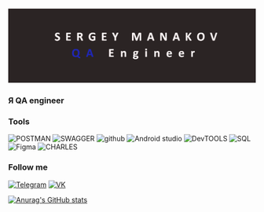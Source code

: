 ![header](https://github.com/serezam/serezam/blob/main/assets/888888.png)

### Я  QA engineer

### Tools
![POSTMAN](https://img.shields.io/badge/-POSTMAN-2d2929?style=for-the-badge&logo=postman)
![SWAGGER](https://img.shields.io/badge/-SWAGGER-2d2929?style=for-the-badge&logo=swagger)
![github](https://img.shields.io/badge/-GITHUB-2d2929?style=for-the-badge&logo=github)
![Android studio](https://img.shields.io/badge/-ANDROID_STUDIO-2d2929?style=for-the-badge&logo=android)
![DevTOOLS](https://img.shields.io/badge/-DEVTOOLS-2d2929?style=for-the-badge&logo=googlechrome)
![SQL](https://img.shields.io/badge/-SQL-2d2929?style=for-the-badge&logo=Mysql)
![Figma](https://img.shields.io/badge/-FIGMA-2d2929?style=for-the-badge&logo=FIGMA)
![CHARLES](https://img.shields.io/badge/-CHARLESPROXY-2d2929?style=for-the-badge&logo=proxy)


### Follow me
[![Telegram](https://img.shields.io/badge/-telegram-2d2929?style=for-the-badge&logo=telegram)](https://t.me/serezam)
[![VK](https://img.shields.io/badge/-VK-2d2929?style=for-the-badge&logo=vk)](https://vk.com/karelin495)

[![Anurag's GitHub stats](https://github-readme-stats.vercel.app/api?username=serezam&show_icons=true&theme=radical)](https://github.com/anuraghazra/github-readme-stats)
